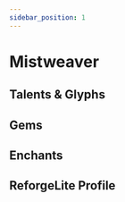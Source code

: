 ```yaml
---
sidebar_position: 1
---
```


# Mistweaver

## Talents & Glyphs

## Gems

## Enchants

## ReforgeLite Profile
